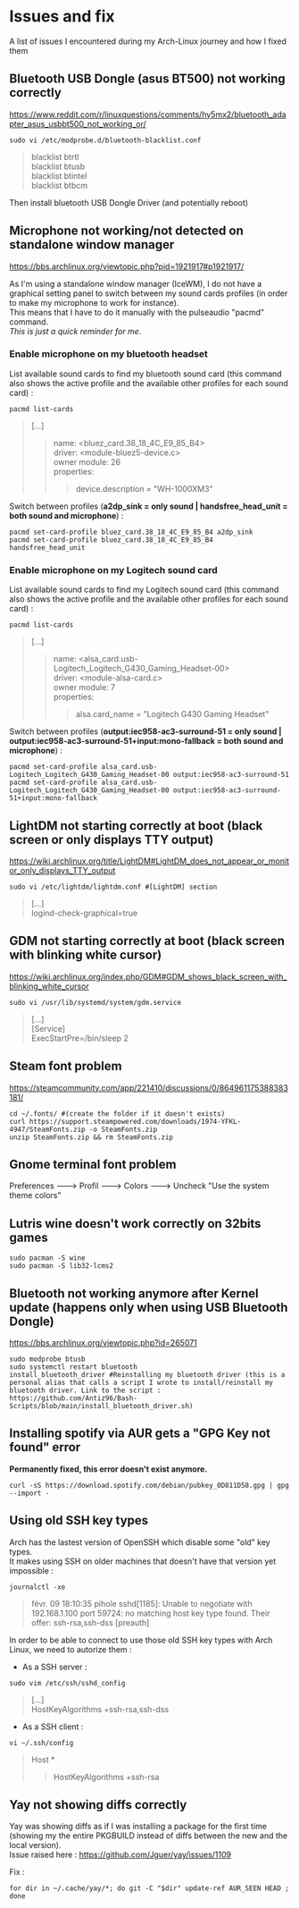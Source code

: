 # Issues and fix

A list of issues I encountered during my Arch-Linux journey and how I fixed them

## Bluetooth USB Dongle (asus BT500) not working correctly

https://www.reddit.com/r/linuxquestions/comments/hy5mx2/bluetooth_adapter_asus_usbbt500_not_working_or/  

```
sudo vi /etc/modprobe.d/bluetooth-blacklist.conf
```

> blacklist btrtl  
> blacklist btusb  
> blacklist btintel  
> blacklist btbcm  

Then install bluetooth USB Dongle Driver (and potentially reboot)

## Microphone not working/not detected on standalone window manager

https://bbs.archlinux.org/viewtopic.php?pid=1921917#p1921917/  

As I'm using a standalone window manager (IceWM), I do not have a graphical setting panel to switch between my sound cards profiles (in order to make my microphone to work for instance).  
This means that I have to do it manually with the pulseaudio "pacmd" command.  
*This is just a quick reminder for me.*

### Enable microphone on my bluetooth headset

List available sound cards to find my bluetooth sound card (this command also shows the active profile and the available other profiles for each sound card) :    

```
pacmd list-cards
```

> [...]   
> > name: <bluez_card.38_18_4C_E9_85_B4>  
> > driver: <module-bluez5-device.c>  
> > owner module: 26  
> > properties:  
> > > device.description = "WH-1000XM3"  

Switch between profiles (**a2dp_sink = only sound | handsfree_head_unit = both sound and microphone**) :  

```
pacmd set-card-profile bluez_card.38_18_4C_E9_85_B4 a2dp_sink
pacmd set-card-profile bluez_card.38_18_4C_E9_85_B4 handsfree_head_unit

```

### Enable microphone on my Logitech sound card

List available sound cards to find my Logitech sound card (this command also shows the active profile and the available other profiles for each sound card) :  

```
pacmd list-cards
```
> [...]  
> > name: <alsa_card.usb-Logitech_Logitech_G430_Gaming_Headset-00>  
> > driver: <module-alsa-card.c>  
> > owner module: 7  
> > properties:  
> > > alsa.card_name = "Logitech G430 Gaming Headset"  

Switch between profiles (**output:iec958-ac3-surround-51 = only sound | output:iec958-ac3-surround-51+input:mono-fallback = both sound and microphone**) :  

```
pacmd set-card-profile alsa_card.usb-Logitech_Logitech_G430_Gaming_Headset-00 output:iec958-ac3-surround-51 
pacmd set-card-profile alsa_card.usb-Logitech_Logitech_G430_Gaming_Headset-00 output:iec958-ac3-surround-51+input:mono-fallback
```

## LightDM not starting correctly at boot (black screen or only displays TTY output)

https://wiki.archlinux.org/title/LightDM#LightDM_does_not_appear_or_monitor_only_displays_TTY_output  

```
sudo vi /etc/lightdm/lightdm.conf #[LightDM] section
```
> [...]  
> logind-check-graphical=true  

## GDM not starting correctly at boot (black screen with blinking white cursor)

https://wiki.archlinux.org/index.php/GDM#GDM_shows_black_screen_with_blinking_white_cursor

```
sudo vi /usr/lib/systemd/system/gdm.service
```
> [...]  
> [Service]  
> ExecStartPre=/bin/sleep 2  


## Steam font problem

https://steamcommunity.com/app/221410/discussions/0/864961175388383181/  

```
cd ~/.fonts/ #(create the folder if it doesn't exists)
curl https://support.steampowered.com/downloads/1974-YFKL-4947/SteamFonts.zip -o SteamFonts.zip
unzip SteamFonts.zip && rm SteamFonts.zip 
```

## Gnome terminal font problem

Preferences ---> Profil ---> Colors ---> Uncheck "Use the system theme colors"


## Lutris wine doesn't work correctly on 32bits games

```
sudo pacman -S wine
sudo pacman -S lib32-lcms2
```

## Bluetooth not working anymore after Kernel update (happens only when using USB Bluetooth Dongle)

https://bbs.archlinux.org/viewtopic.php?id=265071  

```
sudo modprobe btusb
sudo systemctl restart bluetooth
install_bluetooth_driver #Reinstalling my bluetooth driver (this is a personal alias that calls a script I wrote to install/reinstall my bluetooth driver. Link to the script : https://github.com/Antiz96/Bash-Scripts/blob/main/install_bluetooth_driver.sh)
```

## Installing spotify via AUR gets a "GPG Key not found" error

**Permanently fixed, this error doesn't exist anymore.**

```
curl -sS https://download.spotify.com/debian/pubkey_0D811D58.gpg | gpg --import -
```

## Using old SSH key types

Arch has the lastest version of OpenSSH which disable some "old" key types.  
It makes using SSH on older machines that doesn't have that version yet impossible :  

```
journalctl -xe
```
> févr. 09 18:10:35 pihole sshd[1185]: Unable to negotiate with 192.168.1.100 port 59724: no matching host key type found. Their offer: ssh-rsa,ssh-dss [preauth]  
    
In order to be able to connect to use those old SSH key types with Arch Linux, we need to autorize them :  

- As a SSH server :  

```
sudo vim /etc/ssh/sshd_config
```
> [...]  
> HostKeyAlgorithms +ssh-rsa,ssh-dss  
  
- As a SSH client :

```
vi ~/.ssh/config
```
> Host *  
> >  HostKeyAlgorithms +ssh-rsa 

## Yay not showing diffs correctly

Yay was showing diffs as if I was installing a package for the first time (showing my the entire PKGBUILD instead of diffs between the new and the local version).  
Issue raised here : https://github.com/Jguer/yay/issues/1109  
  
Fix :
```
for dir in ~/.cache/yay/*; do git -C "$dir" update-ref AUR_SEEN HEAD ; done
```
